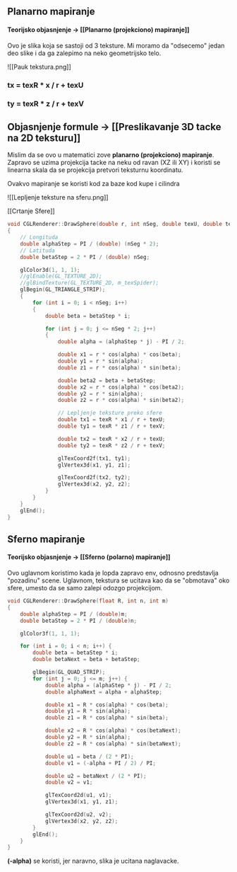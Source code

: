 ## Planarno mapiranje

#### Teorijsko objasnjenje -> [[Planarno (projekciono) mapiranje]]

Ovo je slika koja se sastoji od 3 teksture. Mi moramo da "odsecemo" jedan deo slike i da ga zalepimo na neko geometrijsko telo.

![[Pauk tekstura.png]]

### **tx = texR * x / r + texU**  
### **ty = texR * z / r + texV**

## Objasnjenje formule -> [[Preslikavanje 3D tacke na 2D teksturu]]

Mislim da se ovo u matematici zove **planarno (projekciono) mapiranje**.
Zapravo se uzima projekcija tacke na neku od ravan (XZ ili XY) i koristi se linearna skala da se projekcija pretvori teksturnu koordinatu.

Ovakvo mapiranje se koristi kod za baze kod kupe i cilindra

![[Lepljenje teksture na sferu.png]]

[[Crtanje Sfere]]

```c++
void CGLRenderer::DrawSphere(double r, int nSeg, double texU, double texV, double texR)
{
	// Longituda
	double alphaStep = PI / (double) (nSeg * 2);
	// Latituda
	double betaStep = 2 * PI / (double) nSeg;

	glColor3d(1, 1, 1);
	//glEnable(GL_TEXTURE_2D);
	//glBindTexture(GL_TEXTURE_2D, m_texSpider);
	glBegin(GL_TRIANGLE_STRIP);
	{
		for (int i = 0; i < nSeg; i++)
		{
			double beta = betaStep * i;

			for (int j = 0; j <= nSeg * 2; j++)
			{
				double alpha = (alphaStep * j) - PI / 2;

				double x1 = r * cos(alpha) * cos(beta);
				double y1 = r * sin(alpha);
				double z1 = r * cos(alpha) * sin(beta);

				double beta2 = beta + betaStep;
				double x2 = r * cos(alpha) * cos(beta2);
				double y2 = r * sin(alpha);
				double z2 = r * cos(alpha) * sin(beta2);

				// Lepljenje teksture preko sfere
				double tx1 = texR * x1 / r + texU;
				double ty1 = texR * z1 / r + texV;

				double tx2 = texR * x2 / r + texU;
				double ty2 = texR * z2 / r + texV;

				glTexCoord2f(tx1, ty1);
				glVertex3d(x1, y1, z1);

				glTexCoord2f(tx2, ty2);
				glVertex3d(x2, y2, z2);
			}
		}
	}
	glEnd();
}
```

## Sferno mapiranje
#### Teorijsko objasnjenje -> [[Sferno (polarno) mapiranje]]

Ovo uglavnom koristimo kada je lopda zapravo env, odnosno predstavlja "pozadinu" scene.
Uglavnom, tekstura se ucitava kao da se "obmotava" oko sfere, umesto da se samo zalepi odozgo projekcijom.

```c++
void CGLRenderer::DrawSphere(float R, int n, int m)
{
	double alphaStep = PI / (double)m;
	double betaStep = 2 * PI / (double)n;

	glColor3f(1, 1, 1);

	for (int i = 0; i < n; i++) {
		double beta = betaStep * i;
		double betaNext = beta + betaStep;

		glBegin(GL_QUAD_STRIP);
		for (int j = 0; j <= m; j++) {
			double alpha = (alphaStep * j) - PI / 2;
			double alphaNext = alpha + alphaStep;

			double x1 = R * cos(alpha) * cos(beta);
			double y1 = R * sin(alpha);
			double z1 = R * cos(alpha) * sin(beta);

			double x2 = R * cos(alpha) * cos(betaNext);
			double y2 = R * sin(alpha);
			double z2 = R * cos(alpha) * sin(betaNext);

			double u1 = beta / (2 * PI);
			double v1 = (-alpha + PI / 2) / PI;

			double u2 = betaNext / (2 * PI);
			double v2 = v1;

			glTexCoord2d(u1, v1);
			glVertex3d(x1, y1, z1);

			glTexCoord2d(u2, v2);
			glVertex3d(x2, y2, z2);
		}
		glEnd();
	}
}
```

**(-alpha)** se koristi, jer naravno, slika je ucitana naglavacke.
